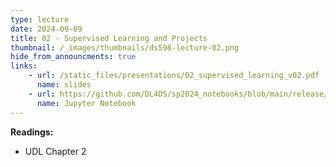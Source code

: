 ```yaml
---
type: lecture
date: 2024-09-09
title: 02 - Supervised Learning and Projects
thumbnail: /_images/thumbnails/ds598-lecture-02.png
hide_from_announcments: true
links: 
    - url: /static_files/presentations/02_supervised_learning_v02.pdf
      name: slides
    - url: https://github.com/DL4DS/sp2024_notebooks/blob/main/release/nbs02/2_1_Supervised_Learning.ipynb
      name: Jupyter Notebook
---
```

**Readings:**
- UDL Chapter 2

